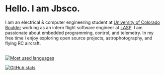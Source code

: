 # Hello. I am Jbsco.

I am an electrical & computer engineering student at [University of Colorado Boulder](https://github.com/CuBoulder) working as an intern flight software engineer at [LASP](https://github.com/lasp). I am passionate about embedded programming, control, and telemetry. In my free time I enjoy exploring open source projects, astrophotography, and flying RC aircraft.<br /><br />
<p>
  <a href="https://github-readme-stats-two-beta-71.vercel.app/api/top-langs?username=jbsco&show_icons=true&theme=one_dark_pro&locale=en&layout=compact&hide=G-Code,nESC,AGS+Script,prolog,html,javascript&exclude_repo=wv-dev,spring-2024&count_private=true">
    <img src="https://github-readme-stats-two-beta-71.vercel.app/api/top-langs?username=jbsco&show_icons=true&theme=one_dark_pro&locale=en&layout=compact&langs_count=5&hide=G-Code,nESC,AGS+Script,prolog,html,javascript&exclude_repo=wv-dev,spring-2024&count_private=true" alt="Most used languages" />
  </a>
</p>

<p>
  <a href="https://github-readme-stats-two-beta-71.vercel.app/api?username=jbsco&show_icons=true&theme=one_dark_pro&locale=en">
    <img src="https://github-readme-stats-two-beta-71.vercel.app/api?username=jbsco&show_icons=true&theme=one_dark_pro&locale=en&count_private=true" alt="GitHub stats" />
  </a>
</p>

<!--
**Jbsco/Jbsco** is a ✨ _special_ ✨ repository because its `README.md` (this file) appears on your GitHub profile.
-->
